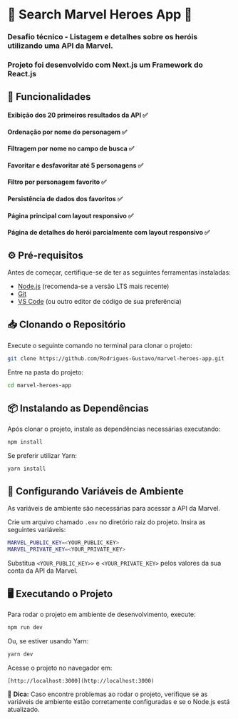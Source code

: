# 🚀 Search Marvel Heroes App 🚀
### Desafio técnico - Listagem e detalhes sobre os heróis utilizando uma API da Marvel.

### Projeto foi desenvolvido com Next.js um Framework do React.js

## 🧠 Funcionalidades

#### Exibição dos 20 primeiros resultados da API ✅
#### Ordenação por nome do personagem ✅
#### Filtragem por nome no campo de busca ✅
#### Favoritar e desfavoritar até 5 personagens ✅
#### Filtro por personagem favorito ✅
#### Persistência de dados dos favoritos ✅
#### Página principal com layout responsivo ✅
#### Página de detalhes do herói parcialmente com layout responsivo ✅

## ⚙️ Pré-requisitos

Antes de começar, certifique-se de ter as seguintes ferramentas instaladas:

- [Node.js](https://nodejs.org/) (recomenda-se a versão LTS mais recente)
- [Git](https://git-scm.com/)
- [VS Code](https://code.visualstudio.com/) (ou outro editor de código de sua preferência)

## 📥 Clonando o Repositório

Execute o seguinte comando no terminal para clonar o projeto:

```sh
git clone https://github.com/Rodrigues-Gustavo/marvel-heroes-app.git
```

Entre na pasta do projeto:

```sh
cd marvel-heroes-app
```

## 📦 Instalando as Dependências

Após clonar o projeto, instale as dependências necessárias executando:

```sh
npm install
```

Se preferir utilizar Yarn:

```sh
yarn install
```

## 🔧 Configurando Variáveis de Ambiente

As variáveis de ambiente são necessárias para acessar a API da Marvel.

Crie um arquivo chamado `.env` no diretório raiz do projeto. Insira as seguintes variáveis:

```sh
MARVEL_PUBLIC_KEY=<YOUR_PUBLIC_KEY>
MARVEL_PRIVATE_KEY=<YOUR_PRIVATE_KEY>
```

Substitua `<YOUR_PUBLIC_KEY>>` e `<YOUR_PRIVATE_KEY>` pelos valores da sua conta da API da Marvel.

## 🖥️ Executando o Projeto

Para rodar o projeto em ambiente de desenvolvimento, execute:

```sh
npm run dev
```

Ou, se estiver usando Yarn:

```sh
yarn dev
```

Acesse o projeto no navegador em:

```
[http://localhost:3000](http://localhost:3000)
```

📌 **Dica:** Caso encontre problemas ao rodar o projeto, verifique se as variáveis de ambiente estão corretamente configuradas e se o Node.js está atualizado.
